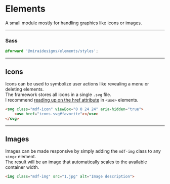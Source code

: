 # Elements

A small module mostly for handling graphics like icons or images.

---

### Sass

```scss
@forward '@miraidesigns/elements/styles';
```

---

## Icons

Icons can be used to symbolize user actions like revealing a menu or deleting elements.\
The framework stores all icons in a single `.svg` file.\
I recommend [reading up on the href attribute](https://developer.mozilla.org/en-US/docs/Web/SVG/Attribute/href) in `<use>` elements.

```html
<svg class="mdf-icon" viewBox="0 0 24 24" aria-hidden="true">
    <use href="icons.svg#favorite"></use>
</svg>
```

---

## Images

Images can be made responsive by simply adding the `mdf-img` class to any `<img>` element.\
The result will be an image that automatically scales to the available container width.

```html
<img class="mdf-img" src="1.jpg" alt="Image description">
```